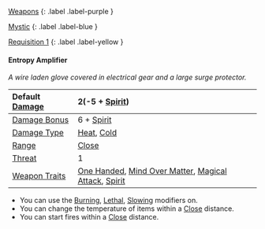 [Weapons](Game/Weapons-List)
{: .label .label-purple }

[Mystic](Game/Mystic)
{: .label .label-blue }

[Requisition 1](Game/Deployment#Requisition)
{: .label .label-yellow }
#### Entropy Amplifier
*A wire laden glove covered in electrical gear and a large surge protector.*

| Default [Damage](Core/Weapons#Calculating%20Damage) | 2(-5 + [Spirit](Game/Core/Spirit)) |
| :--- | :--- |
| [Damage Bonus](Game/Core/Weapons#Damage%20Bonus) | 6 + [Spirit](Game/Core/Spirit) |
| [Damage Type](Core/Weapons#Damage%20Type) | [Heat](Game/Core/Injury#Heat), [Cold](Game/Core/Injury#Cold) |
| [Range](Core/Weapons#Range) | [Close](Game/Core/Movement#Close) |
| [Threat](Core/Weapons#Threat) | 1 |
| [Weapon Traits](Core/Weapon-Traits) | [One Handed](Game/Core/Weapon-Traits#One%20Handed), [Mind Over Matter](Game/Core/Weapon-Traits#Mind%20Over%20Matter), [Magical Attack](Game/Core/Weapon-Traits#Magical%20Attack), [Spirit](Game/Core/Weapon-Traits#Spirit)  |

* You can use the [Burning](Game/Core/Magical-Attacks#Burning), [Lethal](Game/Core/Magical-Attacks#Lethal), [Slowing](Game/Core/Magical-Attacks#Slowing) modifiers on.
* You can change the temperature of items within a [Close](Game/Core/Movement#Close) distance.
* You can start fires within a [Close](Game/Core/Movement#Close) distance.
